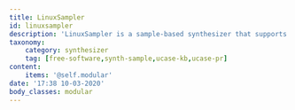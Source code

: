 ```yaml
---
title: LinuxSampler
id: linuxsampler
description: 'LinuxSampler is a sample-based synthesizer that supports GIG & SFZ soundfont formats.'
taxonomy:
    category: synthesizer
    tag: [free-software,synth-sample,ucase-kb,ucase-pr]
content:
    items: '@self.modular'
date: '17:38 10-03-2020'
body_classes: modular
---
```


